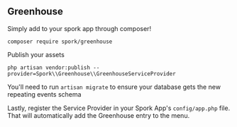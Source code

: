 ## Greenhouse

Simply add to your spork app through composer!

```
composer require spork/greenhouse
```

Publish your assets

```
php artisan vendor:publish --provider=Spork\\Greenhouse\\GreenhouseServiceProvider
```

You'll need to run `artisan migrate` to ensure your database gets the new repeating events schema

Lastly, register the Service Provider in your Spork App's `config/app.php` file. That will automatically add the Greenhouse entry to the menu.
